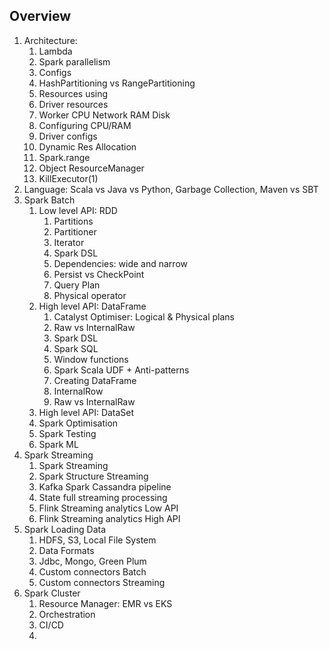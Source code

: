 ## Overview

1. Architecture: 
   1. Lambda 
   2. Spark parallelism 
   3. Configs
   4. HashPartitioning vs RangePartitioning
   5. Resources using
   6. Driver resources 
   7. Worker CPU Network RAM Disk
   8. Configuring CPU/RAM
   9. Driver configs
   10. Dynamic Res Allocation
   11. Spark.range
   12. Object ResourceManager
   13. KillExecutor(1)
2. Language: Scala vs Java vs Python, Garbage Collection, Maven vs SBT
3. Spark Batch
   1. Low level API: RDD
      1. Partitions
      2. Partitioner
      3. Iterator
      4. Spark DSL
      5. Dependencies: wide and narrow
      6. Persist vs CheckPoint
      7. Query Plan
      8. Physical operator
   2. High level API: DataFrame
      1. Catalyst Optimiser: Logical & Physical plans
      2. Raw vs InternalRaw
      3. Spark DSL
      4. Spark SQL
      5. Window functions
      6. Spark Scala UDF + Anti-patterns
      7. Creating DataFrame
      8. InternalRow
      9. Raw vs InternalRaw
   3. High level API: DataSet
   4. Spark Optimisation 
   5. Spark Testing
   6. Spark ML
4. Spark Streaming
   1. Spark Streaming
   2. Spark Structure Streaming
   3. Kafka Spark Cassandra pipeline
   4. State full streaming processing
   5. Flink Streaming analytics Low API
   6. Flink Streaming analytics High API
5. Spark Loading Data 
   1. HDFS, S3, Local File System
   2. Data Formats
   3. Jdbc, Mongo, Green Plum
   4. Custom connectors Batch
   5. Custom connectors Streaming
6. Spark Cluster
   1. Resource Manager: EMR vs EKS
   2. Orchestration
   3. CI/CD
   4. 

